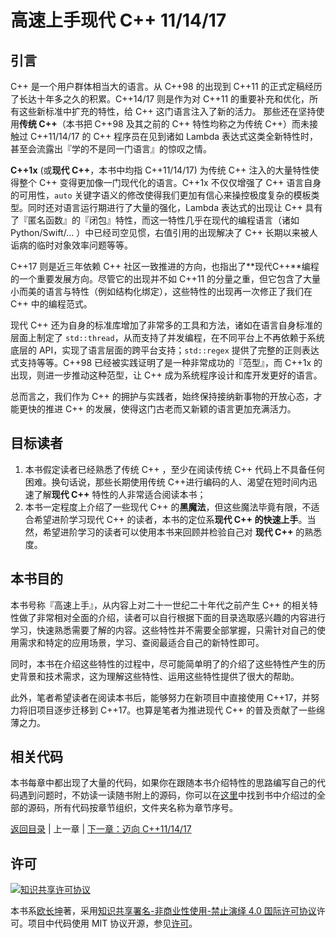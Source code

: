 # 高速上手现代 C++ 11/14/17

## 引言

C++ 是一个用户群体相当大的语言。从 C++98 的出现到 C++11 的正式定稿经历了长达十年多之久的积累。C++14/17 则是作为对 C++11 的重要补充和优化，所有这些新标准中扩充的特性，给 C++ 这门语言注入了新的活力。
那些还在坚持使用**传统 C++**（本书把 C++98 及其之前的 C++ 特性均称之为传统 C++）而未接触过 C++11/14/17 的 C++ 程序员在见到诸如 Lambda 表达式这类全新特性时，甚至会流露出『学的不是同一门语言』的惊叹之情。

**C++1x** (或**现代 C++**，本书中均指 C++11/14/17) 为传统 C++ 注入的大量特性使得整个 C++ 变得更加像一门现代化的语言。C++1x 不仅仅增强了 C++ 语言自身的可用性，`auto` 关键字语义的修改使得我们更加有信心来操控极度复杂的模板类型。同时还对语言运行期进行了大量的强化，Lambda 表达式的出现让 C++ 具有了『匿名函数』的『闭包』特性，而这一特性几乎在现代的编程语言（诸如 Python/Swift/... ）中已经司空见惯，右值引用的出现解决了 C++ 长期以来被人诟病的临时对象效率问题等等。

C++17 则是近三年依赖 C++ 社区一致推进的方向，也指出了**现代C++**编程的一个重要发展方向。尽管它的出现并不如 C++11 的分量之重，但它包含了大量小而美的语言与特性（例如结构化绑定），这些特性的出现再一次修正了我们在 C++ 中的编程范式。

现代 C++ 还为自身的标准库增加了非常多的工具和方法，诸如在语言自身标准的层面上制定了 `std::thread`，从而支持了并发编程，在不同平台上不再依赖于系统底层的 API，实现了语言层面的跨平台支持；`std::regex` 提供了完整的正则表达式支持等等。C++98 已经被实践证明了是一种非常成功的『范型』，而 C++1x 的出现，则进一步推动这种范型，让 C++ 成为系统程序设计和库开发更好的语言。

总而言之，我们作为 C++ 的拥护与实践者，始终保持接纳新事物的开放心态，才能更快的推进 C++ 的发展，使得这门古老而又新颖的语言更加充满活力。

## 目标读者

1. 本书假定读者已经熟悉了传统 C++ ，至少在阅读传统 C++ 代码上不具备任何困难。换句话说，那些长期使用传统 C++进行编码的人、渴望在短时间内迅速了解**现代 C++** 特性的人非常适合阅读本书；
2. 本书一定程度上介绍了一些现代 C++ 的**黑魔法**，但这些魔法毕竟有限，不适合希望进阶学习现代 C++ 的读者，本书的定位系**现代 C++ 的快速上手**。当然，希望进阶学习的读者可以使用本书来回顾并检验自己对 **现代 C++** 的熟悉度。

## 本书目的

本书号称『高速上手』，从内容上对二十一世纪二十年代之前产生 C++ 的相关特性做了非常相对全面的介绍，读者可以自行根据下面的目录选取感兴趣的内容进行学习，快速熟悉需要了解的内容。这些特性并不需要全部掌握，只需针对自己的使用需求和特定的应用场景，学习、查阅最适合自己的新特性即可。

同时，本书在介绍这些特性的过程中，尽可能简单明了的介绍了这些特性产生的历史背景和技术需求，这为理解这些特性、运用这些特性提供了很大的帮助。

此外，笔者希望读者在阅读本书后，能够努力在新项目中直接使用 C++17，并努力将旧项目逐步迁移到 C++17。也算是笔者为推进现代 C++ 的普及贡献了一些绵薄之力。

## 相关代码

本书每章中都出现了大量的代码，如果你在跟随本书介绍特性的思路编写自己的代码遇到问题时，不妨读一读随书附上的源码，你可以在[这里](../code)中找到书中介绍过的全部的源码，所有代码按章节组织，文件夹名称为章节序号。

[返回目录](./toc.md) | 上一章 | [下一章：迈向 C++11/14/17](./1-intro.md)

## 许可

<a rel="license" href="http://creativecommons.org/licenses/by-nc-nd/4.0/"><img alt="知识共享许可协议" style="border-width:0" src="https://i.creativecommons.org/l/by-nc-nd/4.0/80x15.png" /></a>

本书系[欧长坤](https://github.com/changkun)著，采用[知识共享署名-非商业性使用-禁止演绎 4.0 国际许可协议](http://creativecommons.org/licenses/by-nc-nd/4.0/)许可。项目中代码使用 MIT 协议开源，参见[许可](../LICENSE)。